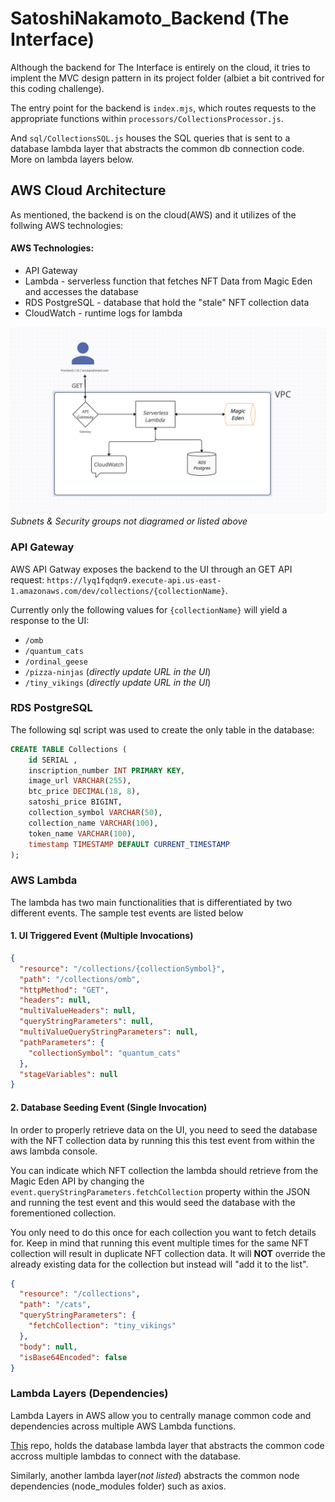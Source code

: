# SatoshiNakamoto_Backend (The Interface)

Although the backend for The Interface is entirely on the cloud, it tries to implent the MVC design pattern in its project folder (albiet a bit contrived for this coding challenge). 

The entry point for the backend is ```index.mjs```, which routes requests to the appropriate functions within ```processors/CollectionsProcessor.js```.

And ```sql/CollectionsSQL.js``` houses the SQL queries that is sent to a database lambda layer that abstracts the common db connection code. More on lambda layers below.


## AWS Cloud Architecture

As mentioned, the backend is on the cloud(AWS) and it utilizes of the follwing AWS technologies:

#### AWS Technologies:
- API Gateway
- Lambda - serverless function that fetches NFT Data from Magic Eden and accesses the database
- RDS PostgreSQL - database that hold the "stale" NFT collection data
- CloudWatch - runtime logs for lambda

![Alt Text](./public/diagram2.png)
*Subnets & Security groups not diagramed or listed above*


### API Gateway
AWS API Gatway exposes the backend to the UI through an GET API request: ```https://lyq1fqdqn9.execute-api.us-east-1.amazonaws.com/dev/collections/{collectionName}```. 

Currently only the following values for ```{collectionName}``` will yield a response to the UI:
- ```/omb```
- ```/quantum_cats```
- ```/ordinal_geese```
- ```/pizza-ninjas``` (*directly update URL in the UI*)
- ```/tiny_vikings``` (*directly update URL in the UI*)
  

### RDS PostgreSQL
The following sql script was used to create the only table in the database:
```SQL
CREATE TABLE Collections (
    id SERIAL ,
    inscription_number INT PRIMARY KEY,
    image_url VARCHAR(255),
    btc_price DECIMAL(18, 8),
    satoshi_price BIGINT,
    collection_symbol VARCHAR(50),
    collection_name VARCHAR(100),
    token_name VARCHAR(100),
    timestamp TIMESTAMP DEFAULT CURRENT_TIMESTAMP
);
```

### AWS Lambda 

The lambda has two main functionalities that is differentiated by two different events. The sample test events are listed below

#### 1. UI Triggered Event (Multiple Invocations) 

```json
{
  "resource": "/collections/{collectionSymbol}",
  "path": "/collections/omb",
  "httpMethod": "GET",
  "headers": null,
  "multiValueHeaders": null,
  "queryStringParameters": null,
  "multiValueQueryStringParameters": null,
  "pathParameters": {
    "collectionSymbol": "quantum_cats"
  },
  "stageVariables": null
}
```

#### 2. Database Seeding Event (Single Invocation) 
In order to properly retrieve data on the UI, you need to seed the database with the NFT collection data by running this this test event from within the aws lambda console.

You can indicate which NFT collection the lambda should retrieve from the Magic Eden API by changing the ```event.queryStringParameters.fetchCollection``` property within the JSON and running the test event and this would seed the database with the forementioned collection.

You only need to do this once for each collection you want to fetch details for. Keep in mind that running this event multiple times for the same NFT collection will result in duplicate NFT collection data. It will **NOT** override the already existing data for the collection but instead will "add it to the list".

```json
{
  "resource": "/collections",
  "path": "/cats",
  "queryStringParameters": {
    "fetchCollection": "tiny_vikings"
  },
  "body": null,
  "isBase64Encoded": false
}
```

### Lambda Layers (Dependencies)

Lambda Layers in AWS allow you to centrally manage common code and dependencies across multiple AWS Lambda functions.

[This](https://github.com/Munaiz123/db_lambda_layer_EasyAudit/tree/master/nodejs) repo, holds the database lambda layer that abstracts the common code accross multiple lambdas to connect with the database. 

Similarly, another lambda layer(*not listed*) abstracts the common node dependencies (node_modules folder) such as axios.  


